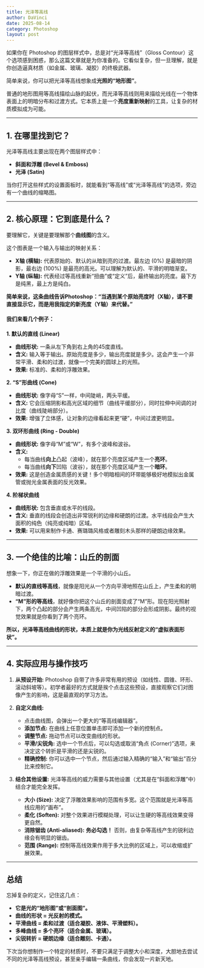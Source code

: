 ```yaml
---
title: 光泽等高线
author: DaVinci
date: 2025-08-14
category: Photoshop
layout: post
---
```


如果你在 Photoshop 的图层样式中，总是对“光泽等高线”（Gloss Contour）这个选项感到困惑，那么这篇文章就是为你准备的。它看似复杂，但一旦理解，就是你创造逼真材质（如金属、玻璃、凝胶）的终极武器。

简单来说，你可以把光泽等高线想象成**光照的“地形图”**。

普通的地形图用等高线描绘山脉的起伏，而光泽等高线则用来描绘光线在一个物体表面上的明暗分布和过渡方式。它本质上是一个**亮度重新映射**的工具，让复杂的材质模拟成为可能。

---

## 1. 在哪里找到它？

光泽等高线主要出现在两个图层样式中：

* **斜面和浮雕 (Bevel & Emboss)**
* **光泽 (Satin)**

当你打开这些样式的设置面板时，就能看到“等高线”或“光泽等高线”的选项，旁边有一个曲线的缩略图。


---

## 2. 核心原理：它到底是什么？

要理解它，关键是要理解那个**曲线图**的含义。

这个图表是一个输入与输出的映射关系：

* **X轴 (横轴):** 代表原始的、默认的从暗到亮的过渡。最左边 (0%) 是最暗的阴影，最右边 (100%) 是最亮的高光。可以理解为默认的、平滑的明暗渐变。
* **Y轴 (纵轴):** 代表经过等高线重新“扭曲”或“定义”后，最终输出的亮度。最下方是纯黑，最上方是纯白。

**简单来说，这条曲线告诉Photoshop：“当遇到某个原始亮度时（X轴），请不要直接显示它，而是用我指定的新亮度（Y轴）来代替。”**

#### 我们来看几个例子：

**1. 默认的直线 (Linear)**
* **曲线形状:** 一条从左下角到右上角的45度直线。
* **含义:** 输入等于输出。原始亮度是多少，输出亮度就是多少。这会产生一个非常平滑、柔和的过渡，就像一个完美的圆球上的光照。
* **效果:** 标准的、柔和的浮雕效果。


**2. “S”形曲线 (Cone)**
* **曲线形状:** 像字母“S”一样，中间陡峭，两头平缓。
* **含义:** 它会压缩阴影和高光区域的细节（曲线平缓部分），同时拉伸中间调的对比度（曲线陡峭部分）。
* **效果:** 增强了立体感，让对象的边缘看起来更“硬”，中间过渡更明显。


**3. 双环形曲线 (Ring - Double)**
* **曲线形状:** 像字母“M”或“W”，有多个波峰和波谷。
* **含义:**
    * 每当曲线**向上**凸起（波峰），就在那个亮度区域产生一个**亮环**。
    * 每当曲线**向下**凹陷（波谷），就在那个亮度区域产生一个**暗环**。
* **效果:** 这是创造金属质感的关键！多个明暗相间的环带能够极好地模拟出金属管或抛光金属表面的反光效果。


**4. 阶梯状曲线**
* **曲线形状:** 包含垂直或水平的线段。
* **含义:** 垂直的线段会创造出非常锐利的边缘和硬朗的过渡。水平线段会产生大面积的纯色（纯亮或纯暗）区域。
* **效果:** 可以用来制作卡通、赛璐璐风格或者雕刻木头那样的硬朗边缘效果。


---

## 3. 一个绝佳的比喻：山丘的剖面

想象一下，你正在做的浮雕效果是一个平滑的小山丘。

* **默认的直线等高线**，就像是阳光从一个方向平滑地照在山丘上，产生柔和的明暗过渡。
* **“M”形的等高线**，就好像你把这个山丘的剖面变成了“M”形。现在阳光照射下，两个凸起的部分会产生两条高光，中间凹陷的部分会形成阴影。最终的视觉效果就是你看到了两个亮环。

**所以，光泽等高线曲线的形状，本质上就是你为光线反射定义的“虚拟表面形状”。**

---

## 4. 实际应用与操作技巧

1.  **从预设开始:** Photoshop 自带了许多非常有用的预设（如线性、圆锥、环形、滚动斜坡等）。初学者最好的方式就是挨个点击这些预设，直接观察它们对图像产生的影响，这是最直观的学习方法。

2.  **自定义曲线:**
    * 点击曲线图，会弹出一个更大的“等高线编辑器”。
    * **添加节点:** 在曲线上任意位置单击即可添加一个新的控制点。
    * **调整节点:** 拖动节点可以改变曲线的形状。
    * **平滑/尖锐角:** 选中一个节点后，可以勾选或取消“角点 (Corner)”选项，来决定这个转折是平滑的还是尖锐的。
    * **精确控制:** 你可以选中一个节点，然后通过输入精确的“输入”和“输出”百分比来控制它。

3.  **结合其他设置:** 光泽等高线的威力需要与其他设置（尤其是在“斜面和浮雕”中）结合才能完全发挥。
    * **大小 (Size):** 决定了浮雕效果影响的范围有多宽。这个范围就是光泽等高线应用的“画布”。
    * **柔化 (Soften):** 对整个效果进行模糊处理，可以让生硬的等高线效果变得更自然。
    * **消除锯齿 (Anti-aliased):** **务必勾选！** 否则，由复杂等高线产生的锐利边缘会有明显的锯齿。
    * **范围 (Range):** 控制等高线效果作用于多大比例的区域上，可以收缩或扩展效果。

---

## 总结

忘掉复杂的定义，记住这几点：

* **它是光的“地形图”或“剖面图”。**
* **曲线的形状 = 光反射的模式。**
* **平滑曲线 = 柔和过渡（适合凝胶、液体、平滑塑料）。**
* **多峰曲线 = 多个亮环（适合金属、玻璃）。**
* **尖锐转折 = 硬朗边缘（适合雕刻、卡通）。**

下次当你想制作一个特定的材质时，不要只满足于调整大小和深度，大胆地去尝试不同的光泽等高线预设，甚至亲手编辑一条曲线，你会发现一片新天地。